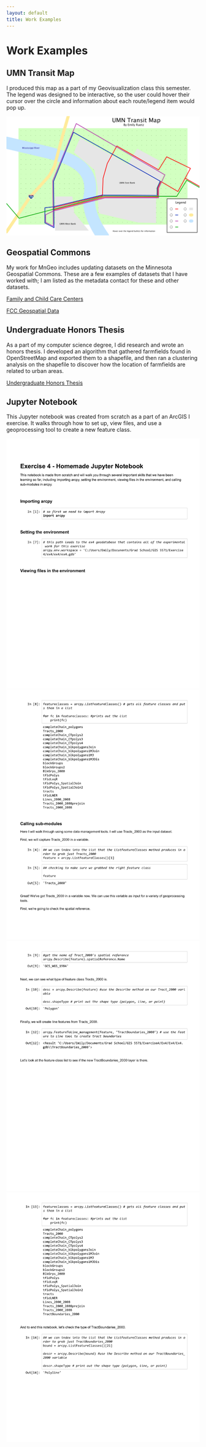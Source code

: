 ```yaml
---
layout: default
title: Work Examples
---
```

# Work Examples

## UMN Transit Map

I produced this map as a part of my Geovisualization class this semester. The legend was designed to be
interactive, so the user could hover their cursor over the circle and information about each route/legend item would pop up.

![umnTransitMap](Assignment03_EmilyRuetz.png)

## Geospatial Commons

My work for MnGeo includes updating datasets on the Minnesota Geospatial Commons. These are a few examples of datasets that I have worked with; I am listed as the metadata contact for these and other datasets.

[Family and Child Care Centers](https://gisdata.mn.gov/dataset/econ-child-care)  

[FCC Geospatial Data](https://gisdata.mn.gov/dataset/util-fcc)

## Undergraduate Honors Thesis

As a part of my computer science degree, I did research and wrote an honors thesis. I developed an algorithm that gathered farmfields found in OpenStreetMap and exported them to a shapefile, and then ran a clustering analysis on the shapefile to discover how the location of farmfields are related to urban areas.

[Undergraduate Honors Thesis](https://drive.google.com/open?id=0Bze03axEfDPfNU9OXzA2a3ZZeldjOFc5RHVydE5DRFNyWHNF)

## Jupyter Notebook

This Jupyter notebook was created from scratch as a part of an ArcGIS I exercise. It walks through how to set up, view files,
and use a geoprocessing tool to create a new feature class.

![jupyterNotebook](ruete04_ex4_notebook.jpg)
![nb2](ruete04_ex4_notebook2.jpg)
![nb3](ruete04_ex4_notebook3.jpg)
![nb4](ruete04_ex4_notebook4.jpg)
